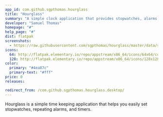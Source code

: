 ```yaml
---
app_id: com.github.sgpthomas.hourglass
title: "Hourglass"
summary: "A simple clock application that provides stopwatches, alarms, and timers"
developer: "Samuel Thomas"
homepage: "#"
help_page: "#"
dist: flatpak
screenshots:
  - https://raw.githubusercontent.com/sgpthomas/hourglass/master/data/screenshots/alarm.png
icons:
  64: http://flatpak.elementary.io/repo/appstream/x86_64/icons/64x64/com.github.sgpthomas.hourglass.png
  128: http://flatpak.elementary.io/repo/appstream/x86_64/icons/128x128/com.github.sgpthomas.hourglass.png
color:
  primary: "#4ea87c"
  primary-text: "#fff"
price: 0
releases:

redirect_from: /com.github.sgpthomas.hourglass.desktop/
---
```


<p>Hourglass is a simple time keeping application that helps you easily set stopwatches, repeating alarms, and timers.</p>